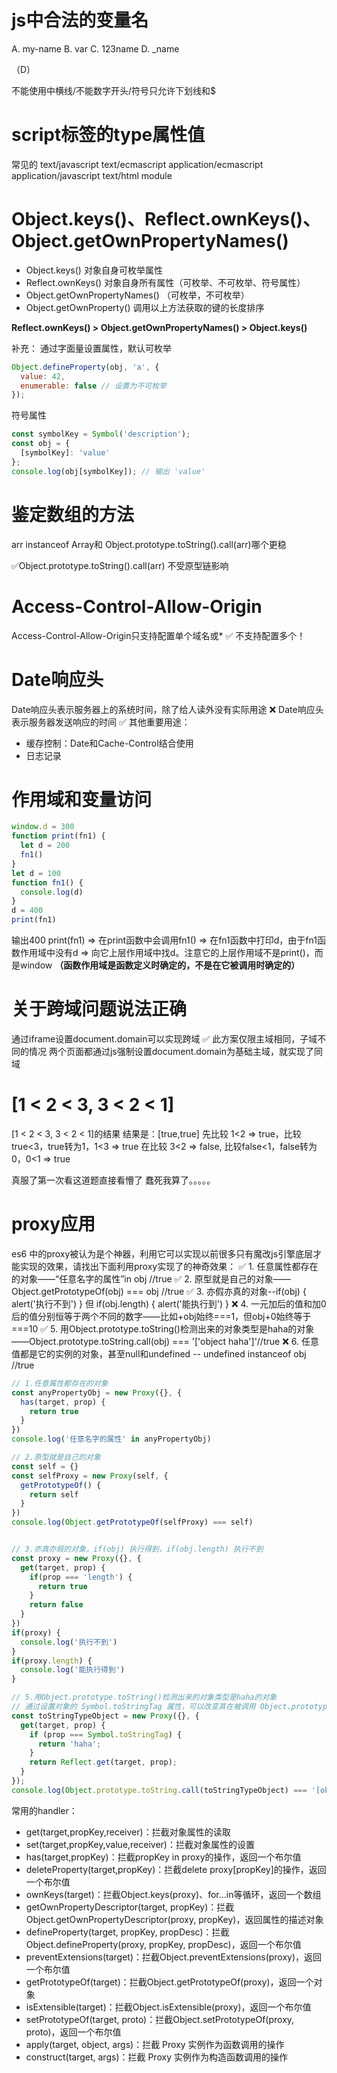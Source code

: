 # js中合法的变量名

A. my-name 
B. var 
C. 123name
D. _name

（D）

不能使用中横线/不能数字开头/符号只允许下划线和$


# script标签的type属性值

常见的
text/javascript
text/ecmascript
application/ecmascript
application/javascript
text/html
module

# Object.keys()、Reflect.ownKeys()、Object.getOwnPropertyNames()
- Object.keys()
  对象自身可枚举属性
- Reflect.ownKeys()
  对象自身所有属性（可枚举、不可枚举、符号属性）
- Object.getOwnPropertyNames()
  （可枚举，不可枚举）
- Object.getOwnProperty()
调用以上方法获取的键的长度排序

**Reflect.ownKeys() > Object.getOwnPropertyNames() > Object.keys()**

补充：
通过字面量设置属性，默认可枚举
```javascript
Object.defineProperty(obj, 'a', {
  value: 42,
  enumerable: false // 设置为不可枚举
});
```
符号属性
```javascript
const symbolKey = Symbol('description');
const obj = {
  [symbolKey]: 'value'
};
console.log(obj[symbolKey]); // 输出 'value'
```

# 鉴定数组的方法
arr instanceof Array和 Object.prototype.toString().call(arr)哪个更稳

✅Object.prototype.toString().call(arr)  不受原型链影响

# Access-Control-Allow-Origin
Access-Control-Allow-Origin只支持配置单个域名或* ✅
不支持配置多个！

# Date响应头
Date响应头表示服务器上的系统时间，除了给人读外没有实际用途 ❌
Date响应头表示服务器发送响应的时间 ✅
其他重要用途：
- 缓存控制：Date和Cache-Control结合使用
- 日志记录

# 作用域和变量访问
```js
window.d = 300
function print(fn1) {
  let d = 200
  fn1()
}
let d = 100
function fn1() {
  console.log(d)
}
d = 400
print(fn1)
```
输出400
print(fn1) => 在print函数中会调用fn1() => 在fn1函数中打印d，由于fn1函数作用域中没有d
=> 向它上层作用域中找d。注意它的上层作用域不是print()，而是window
**（函数作用域是函数定义时确定的，不是在它被调用时确定的）**

# 关于跨域问题说法正确
通过iframe设置document.domain可以实现跨域 ✅
此方案仅限主域相同，子域不同的情况
两个页面都通过js强制设置document.domain为基础主域，就实现了同域

# [1 < 2 < 3, 3 < 2 < 1]
[1 < 2 < 3, 3 < 2 < 1]的结果
结果是：[true,true]
先比较 1<2 => true，比较true<3，true转为1，1<3 => true
在比较 3<2 => false, 比较false<1，false转为0，0<1 => true

真服了第一次看这道题直接看懵了 蠢死我算了。。。。。

# proxy应用
es6 中的proxy被认为是个神器，利用它可以实现以前很多只有魔改js引擎底层才能实现的效果，请找出下面利用proxy实现了的神奇效果：
✅ 1. 任意属性都存在的对象——“任意名字的属性”in obj //true
✅ 2. 原型就是自己的对象——Object.getPrototypeOf(obj) === obj //true 
✅ 3. 亦假亦真的对象--if(obj) { alert('执行不到') } 但 if(obj.length) { alert('能执行到') } 
❌ 4. 一元加后的值和加0后的值分别恒等于两个不同的数字——比如+obj始终===1，但obj+0始终等于===10
✅ 5. 用Object.prototype.toString()检测出来的对象类型是haha的对象——Object.prototype.toString.call(obj) === '['object haha']'//true 
❌ 6. 任意值都是它的实例的对象，甚至null和undefined -- undefined instanceof obj //true

```js
// 1.任意属性都存在的对象
const anyPropertyObj = new Proxy({}, {
  has(target, prop) {
    return true
  }
})
console.log('任意名字的属性' in anyPropertyObj)

// 2.原型就是自己的对象
const self = {}
const selfProxy = new Proxy(self, {
  getPrototypeOf() {
    return self
  }
})
console.log(Object.getPrototypeOf(selfProxy) === self)


// 3.亦真亦假的对象，if(obj) 执行得到，if(obj.length) 执行不到
const proxy = new Proxy({}, {
  get(target, prop) {
    if(prop === 'length') {
      return true
    }
    return false
  }
})
if(proxy) {
  console.log('执行不到')
}
if(proxy.length) {
  console.log('能执行得到')
}

// 5.用Object.prototype.toString()检测出来的对象类型是haha的对象
// 通过设置对象的 Symbol.toStringTag 属性，可以改变其在被调用 Object.prototype.toString 方法时返回的字符串标签。
const toStringTypeObject = new Proxy({}, {
  get(target, prop) {
    if (prop === Symbol.toStringTag) {
      return 'haha';
    }
    return Reflect.get(target, prop);
  }
});
console.log(Object.prototype.toString.call(toStringTypeObject) === '[object haha]');
```
常用的handler：
- get(target,propKey,receiver)：拦截对象属性的读取
- set(target,propKey,value,receiver)：拦截对象属性的设置
- has(target,propKey)：拦截propKey in proxy的操作，返回一个布尔值
- deleteProperty(target,propKey)：拦截delete proxy[propKey]的操作，返回一个布尔值
- ownKeys(target)：拦截Object.keys(proxy)、for...in等循环，返回一个数组
- getOwnPropertyDescriptor(target, propKey)：拦截Object.getOwnPropertyDescriptor(proxy, propKey)，返回属性的描述对象
- defineProperty(target, propKey, propDesc)：拦截Object.defineProperty(proxy, propKey, propDesc)，返回一个布尔值
- preventExtensions(target)：拦截Object.preventExtensions(proxy)，返回一个布尔值
- getPrototypeOf(target)：拦截Object.getPrototypeOf(proxy)，返回一个对象
- isExtensible(target)：拦截Object.isExtensible(proxy)，返回一个布尔值
- setPrototypeOf(target, proto)：拦截Object.setPrototypeOf(proxy, proto)，返回一个布尔值
- apply(target, object, args)：拦截 Proxy 实例作为函数调用的操作
- construct(target, args)：拦截 Proxy 实例作为构造函数调用的操作
